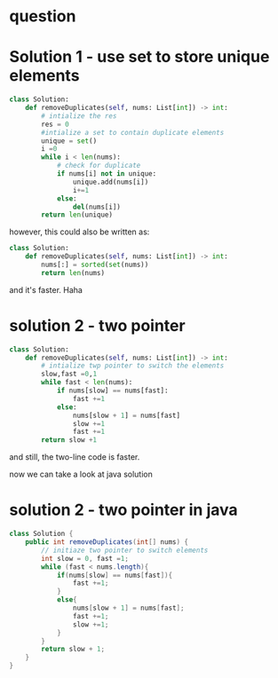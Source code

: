 # question

# Solution 1 - use set to store unique elements
```Python
class Solution:
    def removeDuplicates(self, nums: List[int]) -> int:
        # intialize the res
        res = 0
        #intialize a set to contain duplicate elements
        unique = set()
        i =0
        while i < len(nums):
            # check for duplicate
            if nums[i] not in unique:
                unique.add(nums[i])
                i+=1
            else:
                del(nums[i])
        return len(unique)
```

however, this could also be written as:
```python
class Solution:
    def removeDuplicates(self, nums: List[int]) -> int:
        nums[:] = sorted(set(nums))
        return len(nums)
```
and it's faster. Haha

# solution 2 - two pointer
```Python
class Solution:
    def removeDuplicates(self, nums: List[int]) -> int:
        # intialize twp pointer to switch the elements
        slow,fast =0,1
        while fast < len(nums):
            if nums[slow] == nums[fast]:
                fast +=1
            else:
                nums[slow + 1] = nums[fast]
                slow +=1
                fast +=1
        return slow +1
```
and still, the two-line code is faster.



now we can take a look at java solution

# solution 2 - two pointer in java
```Java
class Solution {
    public int removeDuplicates(int[] nums) {
        // initiaze two pointer to switch elements
        int slow = 0, fast =1;
        while (fast < nums.length){
            if(nums[slow] == nums[fast]){
                fast +=1;
            }
            else{
                nums[slow + 1] = nums[fast];
                fast +=1;
                slow +=1;
            }
        }
        return slow + 1;
    }
}
```

